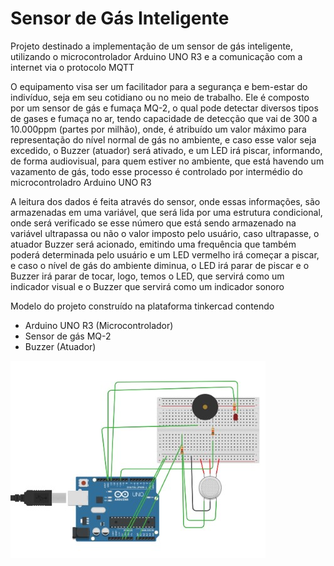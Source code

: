 # Sensor de Gás Inteligente

  Projeto destinado a implementação de um sensor de gás inteligente, utilizando o microcontrolador Arduino UNO R3 e a comunicação com a internet via o protocolo MQTT
	
  O equipamento visa ser um facilitador para a segurança e bem-estar do indivíduo, seja em seu cotidiano ou no meio de trabalho. Ele é composto por um sensor de gás e fumaça MQ-2, o qual pode detectar diversos tipos de gases e fumaça no ar, tendo capacidade de detecção que vai de 300 a 10.000ppm (partes por milhão), onde, é atribuído um valor máximo para representação do nível normal de gás no ambiente, e caso esse valor seja excedido, o Buzzer (atuador) será ativado, e um LED irá piscar, informando, de forma audiovisual, para quem estiver no ambiente, que está havendo um vazamento de gás, todo esse processo é controlado por intermédio do microcontroladro Arduino UNO R3
  
  A leitura dos dados é feita através do sensor, onde essas informações, são armazenadas em uma variável, que será lida por uma estrutura condicional, onde será verificado se esse número que está sendo armazenado na variável ultrapassa ou não o valor imposto pelo usuário, caso ultrapasse, o atuador Buzzer será acionado, emitindo uma frequência que também poderá determinada pelo usuário e um LED vermelho irá começar a piscar, e caso o nível de gás do ambiente diminua, o LED irá parar de piscar e o Buzzer irá parar de tocar, logo, temos o LED, que servirá como um indicador visual e o Buzzer que servirá como um indicador sonoro

Modelo do projeto construído na plataforma tinkercad contendo

 - Arduino UNO R3 (Microcontrolador) 
 - Sensor de gás MQ-2
 - Buzzer (Atuador)

![Projeto TinkerCad](https://github.com/Victor-182/SensorGasInteligente/blob/master/ProjetoArduinoTinkercad.jpg?raw=true)
